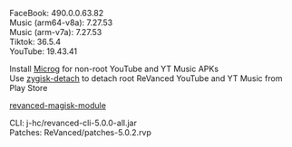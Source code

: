 FaceBook: 490.0.0.63.82  
Music (arm64-v8a): 7.27.53  
Music (arm-v7a): 7.27.53  
Tiktok: 36.5.4  
YouTube: 19.43.41  

Install [Microg](https://github.com/ReVanced/GmsCore/releases) for non-root YouTube and YT Music APKs  
Use [zygisk-detach](https://github.com/j-hc/zygisk-detach) to detach root ReVanced YouTube and YT Music from Play Store  

[revanced-magisk-module](https://github.com/j-hc/revanced-magisk-module)
  
CLI: j-hc/revanced-cli-5.0.0-all.jar  
Patches: ReVanced/patches-5.0.2.rvp    
